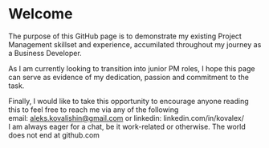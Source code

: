 # Welcome
The purpose of this GitHub page is to demonstrate my existing Project Management skillset and experience, accumilated throughout my journey as a Business Developer.  

As I am currently looking to transition into junior PM roles, I hope this page can serve as evidence of my dedication, passion and commitment to the task.  

Finally, I would like to take this opportunity to encourage anyone reading this to feel free to reach me via any of the following  
email: aleks.kovalishin@gmail.com or linkedin: linkedin.com/in/kovalex/  
I am always eager for a chat, be it work-related or otherwise. The world does not end at github.com
